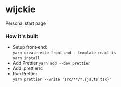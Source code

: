 # wijckie

Personal start page

### How it's built

- Setup front-end:  
  `yarn create vite front-end --template react-ts`  
  `yarn install`
- Add Prettier
  `yarn add --dev prettier`
- Add .prettierrc
- Run Prettier  
  `yarn prettier --write 'src/**/*.{js,ts,tsx}'`
